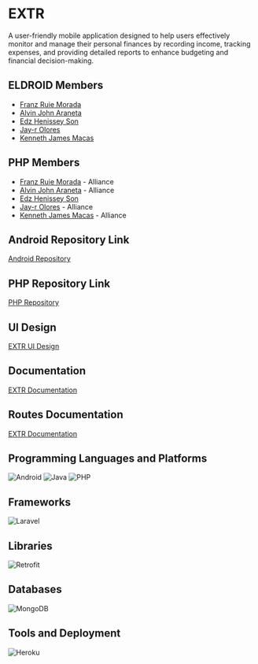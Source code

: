 # EXTR

A user-friendly mobile application designed to help users effectively monitor and manage their personal finances by recording income, tracking expenses, and providing detailed reports to enhance budgeting and financial decision-making.

## ELDROID Members

-   [Franz Ruie Morada](https://www.github.com/UnusualRuWei)
-   [Alvin John Araneta](https://www.github.com/ajiwnl)
-   [Edz Henissey Son](https://www.github.com/edzzson)
-   [Jay-r Olores](https://github.com/jayr-olores)
-   [Kenneth James Macas](https://github.com/soliken1)

## PHP Members

-   [Franz Ruie Morada](https://www.github.com/UnusualRuWei) - Alliance
-   [Alvin John Araneta](https://www.github.com/ajiwnl) - Alliance
-   [Edz Henissey Son](https://www.github.com/edzzson)
-   [Jay-r Olores](https://github.com/jayr-olores) - Alliance
-   [Kenneth James Macas](https://github.com/soliken1) - Alliance

## Android Repository Link

[Android Repository](https://github.com/ajiwnl/ELDROID_EXTR_730FRI)

## PHP Repository Link

[PHP Repository](https://github.com/soliken1/PHP_EXTR_FRI730)

## UI Design

[EXTR UI Design](https://www.figma.com/design/mmyOXxq06WnneADJIHGHWI/Expense-Tracker-Mobile?node-id=0-1&t=75P8iLZ9YfnCpkOZ-1)

## Documentation

[EXTR Documentation](https://docs.google.com/document/d/13_XFvjMy-EvWEGbCuuIFWNnsSVNGCSdF-5YcDfk65iY/edit?usp=sharing)

## Routes Documentation

[EXTR Documentation](Routes_Documentation.md)

## Programming Languages and Platforms
![Android](https://img.shields.io/badge/Android-3DDC84?style=for-the-badge&logo=android&logoColor=white) ![Java](https://img.shields.io/badge/Java-007396?style=for-the-badge&logo=java&logoColor=white) ![PHP](https://img.shields.io/badge/PHP-777BB4?style=for-the-badge&logo=php&logoColor=white)

## Frameworks
![Laravel](https://img.shields.io/badge/Laravel-FF2D20?style=for-the-badge&logo=laravel&logoColor=white)  

## Libraries
![Retrofit](https://img.shields.io/badge/Retrofit-3DDC84?style=for-the-badge&logo=android&logoColor=white)

## Databases
![MongoDB](https://img.shields.io/badge/MongoDB-47A248?style=for-the-badge&logo=mongodb&logoColor=white)

## Tools and Deployment
![Heroku](https://img.shields.io/badge/Heroku-430098?style=for-the-badge&logo=heroku&logoColor=white)  
